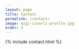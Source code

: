 ```yaml
---
layout: page
title: Contact
permalink: /contact/
image: ezgi-cinarli-profile.jpg
order: 3
---
```


{% include contact.html %}